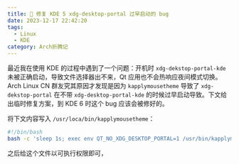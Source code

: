 ```yaml
---
title: 🔧 修复 KDE 5 xdg-desktop-portal 过早启动的 bug
date: 2023-12-17 22:42:20
tags:
  - Linux
  - KDE
category: Arch折腾记
---
```


最近我在使用 KDE 的过程中遇到了一个问题：开机时 `xdg-dekstop-portal-kde` 未被正确启动，导致文件选择器出不来，Qt 应用也不会热响应夜间模式切换。Arch Linux CN 群友究其原因才发现是因为 `kapplymousetheme` 导致了 `xdg-dekstop-portal` 在不带 `xdg-desktop-portal-kde` 的时候过早启动导致。下文给出临时修复方案，到 KDE 6 时这个 bug 应该会被修好的。

<!--more-->

将下文内容写入 `/usr/loca/bin/kapplymousetheme`：

```bash
#!/bin/bash
bash -c 'sleep 1s; exec env QT_NO_XDG_DESKTOP_PORTAL=1 /usr/bin/kapplymousetheme '"$@"'' &
```

之后给这个文件以可执行权限即可，
